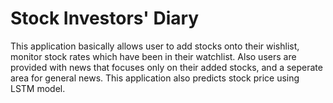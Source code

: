 # Stock Investors' Diary

<p>This application basically allows user to add stocks onto their wishlist, monitor stock rates which have been in their watchlist. Also users are provided with news that focuses only on their added stocks, and a seperate area for general news. This application also predicts stock price using LSTM model.</p>
